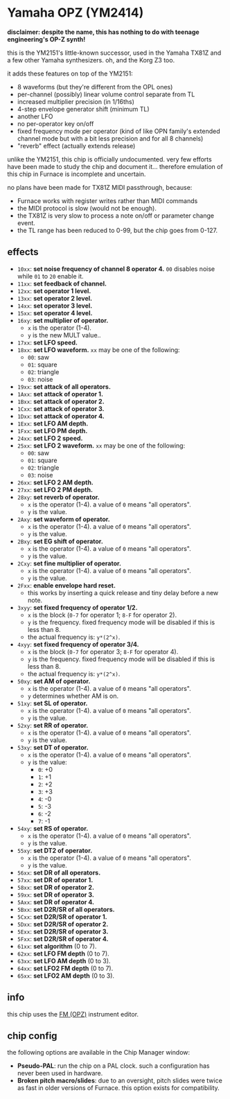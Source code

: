 # Yamaha OPZ (YM2414)

**disclaimer: despite the name, this has nothing to do with teenage engineering's OP-Z synth!**

this is the YM2151's little-known successor, used in the Yamaha TX81Z and a few other Yamaha synthesizers. oh, and the Korg Z3 too.

it adds these features on top of the YM2151:
- 8 waveforms (but they're different from the OPL ones)
- per-channel (possibly) linear volume control separate from TL
- increased multiplier precision (in 1/16ths)
- 4-step envelope generator shift (minimum TL)
- another LFO
- no per-operator key on/off
- fixed frequency mode per operator (kind of like OPN family's extended channel mode but with a bit less precision and for all 8 channels)
- "reverb" effect (actually extends release)

unlike the YM2151, this chip is officially undocumented. very few efforts have been made to study the chip and document it...
therefore emulation of this chip in Furnace is incomplete and uncertain.

no plans have been made for TX81Z MIDI passthrough, because:
- Furnace works with register writes rather than MIDI commands
- the MIDI protocol is slow (would not be enough).
- the TX81Z is very slow to process a note on/off or parameter change event.
- the TL range has been reduced to 0-99, but the chip goes from 0-127.

## effects

- `10xx`: **set noise frequency of channel 8 operator 4.** `00` disables noise while `01` to `20` enable it.
- `11xx`: **set feedback of channel.**
- `12xx`: **set operator 1 level.**
- `13xx`: **set operator 2 level.**
- `14xx`: **set operator 3 level.**
- `15xx`: **set operator 4 level.**
- `16xy`: **set multiplier of operator.**
  - `x` is the operator (1-4).
  - `y` is the new MULT value..
- `17xx`: **set LFO speed.**
- `18xx`: **set LFO waveform.** `xx` may be one of the following:
  - `00`: saw
  - `01`: square
  - `02`: triangle
  - `03`: noise
- `19xx`: **set attack of all operators.**
- `1Axx`: **set attack of operator 1.**
- `1Bxx`: **set attack of operator 2.**
- `1Cxx`: **set attack of operator 3.**
- `1Dxx`: **set attack of operator 4.**
- `1Exx`: **set LFO AM depth.**
- `1Fxx`: **set LFO PM depth.**
- `24xx`: **set LFO 2 speed.**
- `25xx`: **set LFO 2 waveform.** `xx` may be one of the following:
  - `00`: saw
  - `01`: square
  - `02`: triangle
  - `03`: noise
- `26xx`: **set LFO 2 AM depth.**
- `27xx`: **set LFO 2 PM depth.**
- `28xy`: **set reverb of operator.**
  - `x` is the operator (1-4). a value of `0` means "all operators".
  - `y` is the value.
- `2Axy`: **set waveform of operator.**
  - `x` is the operator (1-4). a value of `0` means "all operators".
  - `y` is the value.
- `2Bxy`: **set EG shift of operator.**
  - `x` is the operator (1-4). a value of `0` means "all operators".
  - `y` is the value.
- `2Cxy`: **set fine multiplier of operator.**
  - `x` is the operator (1-4). a value of `0` means "all operators".
  - `y` is the value.
- `2Fxx`: **enable envelope hard reset.**
  - this works by inserting a quick release and tiny delay before a new note.
- `3xyy`: **set fixed frequency of operator 1/2.**
  - `x` is the block (`0-7` for operator 1; `8-F` for operator 2).
  - `y` is the frequency. fixed frequency mode will be disabled if this is less than 8.
  - the actual frequency is: `y*(2^x)`.
- `4xyy`: **set fixed frequency of operator 3/4.**
  - `x` is the block (`0-7` for operator 3; `8-F` for operator 4).
  - `y` is the frequency. fixed frequency mode will be disabled if this is less than 8.
  - the actual frequency is: `y*(2^x)`.
- `50xy`: **set AM of operator.**
  - `x` is the operator (1-4). a value of `0` means "all operators".
  - `y` determines whether AM is on.
- `51xy`: **set SL of operator.**
  - `x` is the operator (1-4). a value of `0` means "all operators".
  - `y` is the value.
- `52xy`: **set RR of operator.**
  - `x` is the operator (1-4). a value of `0` means "all operators".
  - `y` is the value.
- `53xy`: **set DT of operator.**
  - `x` is the operator (1-4). a value of `0` means "all operators".
  - `y` is the value:
    - `0`: +0
    - `1`: +1
    - `2`: +2
    - `3`: +3
    - `4`: -0
    - `5`: -3
    - `6`: -2
    - `7`: -1
- `54xy`: **set RS of operator.**
  - `x` is the operator (1-4). a value of `0` means "all operators".
  - `y` is the value.
- `55xy`: **set DT2 of operator.**
  - `x` is the operator (1-4). a value of `0` means "all operators".
  - `y` is the value.
- `56xx`: **set DR of all operators.**
- `57xx`: **set DR of operator 1.**
- `58xx`: **set DR of operator 2.**
- `59xx`: **set DR of operator 3.**
- `5Axx`: **set DR of operator 4.**
- `5Bxx`: **set D2R/SR of all operators.**
- `5Cxx`: **set D2R/SR of operator 1.**
- `5Dxx`: **set D2R/SR of operator 2.**
- `5Exx`: **set D2R/SR of operator 3.**
- `5Fxx`: **set D2R/SR of operator 4.**
- `61xx`: **set algorithm** (0 to 7).
- `62xx`: **set LFO FM depth** (0 to 7).
- `63xx`: **set LFO AM depth** (0 to 3).
- `64xx`: **set LFO2 FM depth** (0 to 7).
- `65xx`: **set LFO2 AM depth** (0 to 3).

## info

this chip uses the [FM (OPZ)](../4-instrument/fm-opz.md) instrument editor.

## chip config

the following options are available in the Chip Manager window:

- **Pseudo-PAL**: run the chip on a PAL clock. such a configuration has never been used in hardware.
- **Broken pitch macro/slides**: due to an oversight, pitch slides were twice as fast in older versions of Furnace. this option exists for compatibility.
